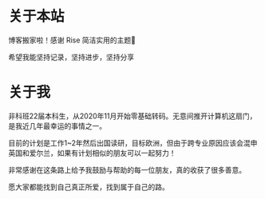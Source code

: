 # 关于本站

博客搬家啦！感谢 Rise 简洁实用的主题🥳

希望我能坚持记录，坚持进步，坚持分享

# 关于我

非科班22届本科生，从2020年11月开始零基础转码。无意间推开计算机这扇门，是我近几年最幸运的事情之一。

目前的计划是工作1~2年然后出国读研，目标欧洲，但由于跨专业原因应该会混申英国和爱尔兰，如果有计划相似的朋友可以一起努力！

非常感谢在这条路上给予我鼓励与帮助的每一位朋友，真的收获了很多善意。

愿大家都能找到自己真正所爱，找到属于自己的路。